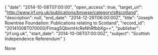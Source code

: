 {
  "date": "2014-10-08T07:00:00", 
  "open_access": true, 
  "target_url": "http://www.jrf.org.uk/publications/browse/category/s#scotland", 
  "description": null, 
  "end_date": "2014-12-29T06:00:00Z", 
  "title": "Joseph Rowntree Foundation: Publications relating to Scotland", 
  "record_id": "20141008T070000/FImag5QbxmHcReNhRfbbXg==", 
  "publisher": "jrf.org.uk", 
  "start_date": "2014-10-08T07:00:00Z", 
  "subject": "Scottish Independence Referendum"
}

None